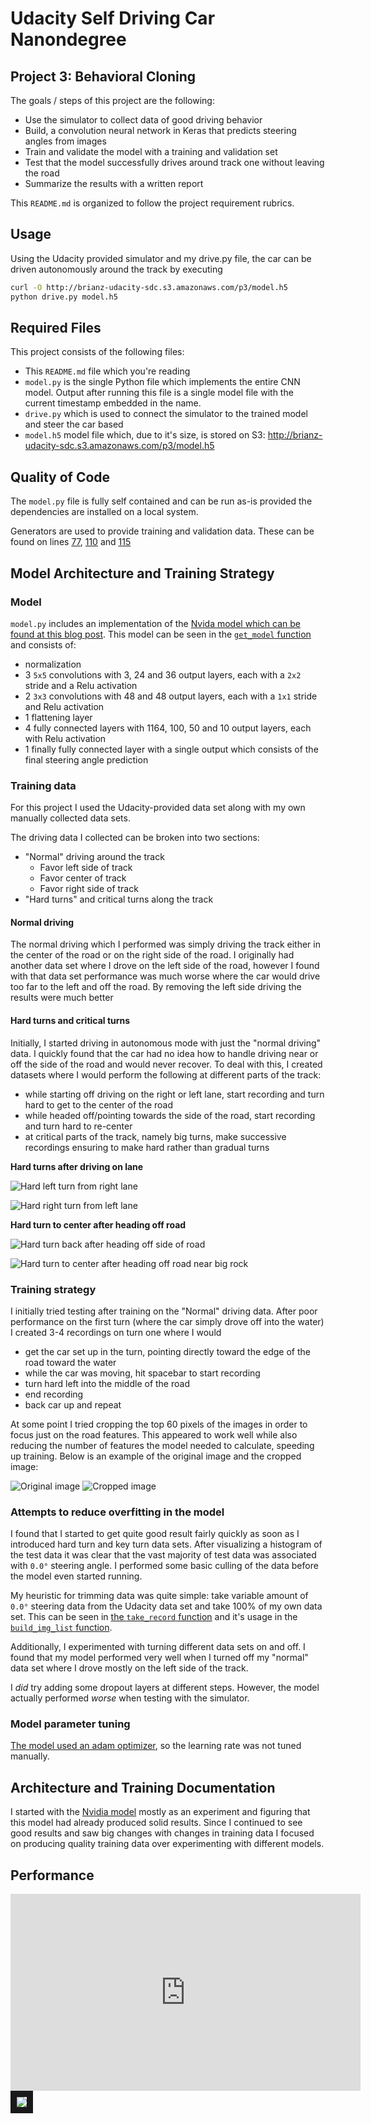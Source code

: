 # Udacity Self Driving Car Nanondegree 

## Project 3: **Behavioral Cloning** 

The goals / steps of this project are the following:

* Use the simulator to collect data of good driving behavior
* Build, a convolution neural network in Keras that predicts steering angles from images
* Train and validate the model with a training and validation set
* Test that the model successfully drives around track one without leaving the road
* Summarize the results with a written report

This `README.md` is organized to follow the project requirement rubrics.

## Usage

Using the Udacity provided simulator and my drive.py file, the car can be driven autonomously around the track by executing 

```sh
curl -O http://brianz-udacity-sdc.s3.amazonaws.com/p3/model.h5
python drive.py model.h5
```

## Required Files

This project consists of the following files:

- This `README.md` file which you're reading
- `model.py` is the single Python file which implements the entire CNN model. Output after running
  this file is a single model file with the current timestamp embedded in the name.
- `drive.py` which is used to connect the simulator to the trained model and steer the car based
- `model.h5` model file which, due to it's size, is stored on S3: http://brianz-udacity-sdc.s3.amazonaws.com/p3/model.h5


## Quality of Code

The `model.py` file is fully self contained and can be run as-is provided the dependencies are installed on a local system.

Generators are used to provide training and validation data.  These can be found on lines 
[77](model.py#L77), 
[110](model.py#L110)
and [115](model.py#L115)


## Model Architecture and Training Strategy

### Model
`model.py` includes an implementation of the [Nvida model which can be found at this blog post](https://devblogs.nvidia.com/parallelforall/deep-learning-self-driving-cars/).
This model can be seen in the [`get_model` function](model.py#L120)
and consists of:

- normalization
- 3 `5x5` convolutions with 3, 24 and 36 output layers, each with a `2x2` stride and a Relu activation
- 2 `3x3` convolutions with 48 and 48 output layers, each with a `1x1` stride and Relu activation
- 1 flattening layer
- 4 fully connected layers with 1164, 100, 50 and 10 output layers, each with Relu activation
- 1 finally fully connected layer with a single output which consists of the final steering angle prediction

### Training data

For this project I used the Udacity-provided data set along with my own manually collected data sets.

The driving data I collected can be broken into two sections:

- "Normal" driving around the track
  - Favor left side of track
  - Favor center of track
  - Favor right side of track
- "Hard turns" and critical turns along the track

#### Normal driving

The normal driving which I performed was simply driving the track either in the center of the road or on the right 
side of the road. I originally had another data set where I drove on the left side of the road, however I found with
that data set performance was much worse where the car would drive too far to the left and off the road. By removing
the left side driving the results were much better

#### Hard turns and critical turns

Initially, I started driving in autonomous mode with just the "normal driving" data. I quickly found that the car had
no idea how to handle driving near or off the side of the road and would never recover. To deal with this, I 
created datasets where I would perform the following at different parts of the track:

- while starting off driving on the right or left lane, start recording and turn hard to get to the center of the road
- while headed off/pointing towards the side of the road, start recording and turn hard to re-center
- at critical parts of the track, namely big turns, make successive recordings ensuring to make hard rather
  than gradual turns

**Hard turns after driving on lane**

![Hard left turn from right lane](images/hard-left-turn-while-driving-on-lane.gif)

![Hard right turn from left lane](images/hard-right-turn-while-driving-on-lane.gif)

**Hard turn to center after heading off road**

![Hard turn back after heading off side of road](images/hard-left-turn-after-heading-to-right-lane.gif)

![Hard turn to center after heading off road near big rock](images/hard-right-turn-after-big-rock-apex.gif)

### Training strategy

I initially tried testing after training on the "Normal" driving data.  After poor performance on the first turn
(where the car simply drove off into the water) I created 3-4 recordings on turn one where I would 

- get the car set up in the turn, pointing directly toward the edge of the road toward the water
- while the car was moving, hit spacebar to start recording
- turn hard left into the middle of the road
- end recording
- back car up and repeat

At some point I tried cropping the top 60 pixels of the images in order to focus just on the road features.
This appeared to work well while also reducing the number of features the model needed to calculate, speeding
up training. Below is an example of the original image and the cropped image:

![Original image](images/center.jpg)
![Cropped image](images/center-proc.jpg)


### Attempts to reduce overfitting in the model

I found that I started to get quite good result fairly quickly as soon as I introduced hard turn and key turn data sets. 
After visualizing a histogram of the test data it was clear that the vast majority of test data was associated with 
`0.0°` steering angle. I performed some basic culling of the data before the model even started running.

My heuristic for trimming data was quite simple: take variable amount of `0.0°` steering data from the Udacity data set
and take 100% of my own data set. This can be seen in [the `take_record` function](model.py#L29-L43) 
and it's usage in the [`build_img_list` function](model.py#L67).

Additionally, I experimented with turning different data sets on and off.  I found that my model performed very well
when I turned off my "normal" data set where I drove mostly on the left side of the track.

I _did_ try adding some dropout layers at different steps. However, the model actually performed _worse_ when testing
with the simulator.

### Model parameter tuning

[The model used an adam optimizer](model.py#L195), so the 
learning rate was not tuned manually.


## Architecture and Training Documentation

I started with the [Nvidia model](https://devblogs.nvidia.com/parallelforall/deep-learning-self-driving-cars/) mostly
as an experiment and figuring that this model had already produced solid results. Since I continued to see
good results and saw big changes with changes in training data I focused on producing quality training data
over experimenting with different models.

## Performance
<iframe width="560" height="315" src="https://www.youtube.com/embed/VeFm4lJxAGk?ecver=1" frameborder="0" allowfullscreen></iframe>

<a href="http://www.youtube.com/watch?feature=player_embedded&v=VeFm4lJxAGk" target="_blank">
  <img src="http://img.youtube.com/vi/VeFm4lJxAGk/0.jpg" border="10" />
</a>
